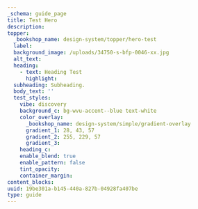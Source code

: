 ```yaml
---
_schema: guide_page
title: Test Hero
description:
topper:
  _bookshop_name: design-system/topper/hero-test
  label:
  background_image: /uploads/34750-s-bfp-0046-xx.jpg
  alt_text:
  heading:
    - text: Heading Test
      highlight:
  subheading: Subheading.
  body_text: ''
  test_styles:
    vibe: discovery
    background_c: bg-wvu-accent--blue text-white
    color_overlay:
      _bookshop_name: design-system/simple/gradient-overlay
      gradient_1: 28, 43, 57
      gradient_2: 255, 229, 57
      gradient_3:
    heading_c:
    enable_blend: true
    enable_pattern: false
    tint_opacity:
    container_margin:
content_blocks:
uuid: 19be301a-b145-440a-827b-04928fa407be
type: guide
---
```

